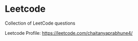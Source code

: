 # Leetcode
Collection of LeetCode questions

Leetcode Profile: https://leetcode.com/chaitanyaprabhune4/
